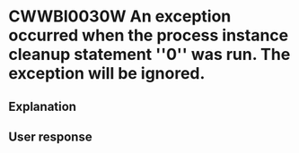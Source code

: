 # CWWBI0030W An exception occurred when the process instance cleanup statement ''0'' was run. The exception will be ignored.

## Explanation

## User response